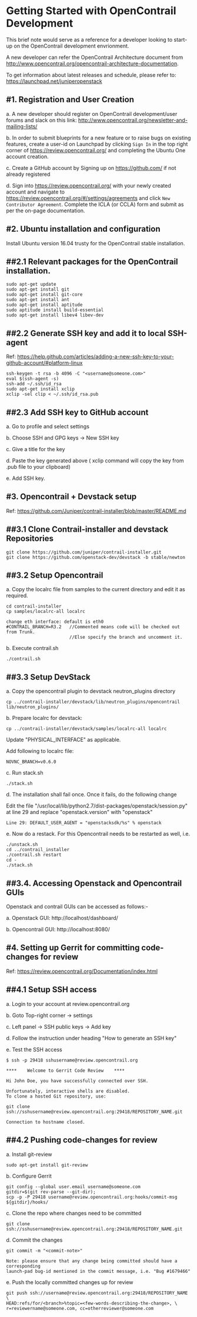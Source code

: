 Getting Started with OpenContrail Development
==================================
This brief note would serve as a reference for a developer looking to start-up
on the OpenContrail development envrionment.

A new developer can refer the OpenContrail Architecture document from
http://www.opencontrail.org/opencontrail-architecture-documentation.

To get information about latest releases and schedule, please refer to:
https://launchpad.net/juniperopenstack

#1. Registration and User Creation
----------------------------------
a. A new developer should register on OpenContrail development/user forums and
slack on this link: http://www.opencontrail.org/newsletter-and-mailing-lists/

b. In order to submit blueprints for a new feature or to raise bugs on existing features,
create a user-id on Launchpad by clicking `Sign In` in the top right corner of https://review.opencontrail.org/ and completing the Ubuntu One account creation.

c. Create a GitHub account by Signing up on https://github.com/ if not already registered

d. Sign into https://review.opencontrail.org/ with your newly created account and navigate to https://review.opencontrail.org/#/settings/agreements and click `New Contributor Agreement`.  Complete the ICLA (or CCLA) form and submit as per the on-page documentation.

#2. Ubuntu installation and configuration
-------------------
Install Ubuntu version 16.04 trusty for the OpenContrail stable installation.

##2.1 Relevant packages for the OpenContrail installation.
-------------------
    sudo apt-get update
    sudo apt-get install git
    sudo apt-get install git-core
    sudo apt-get install ant
    sudo apt-get install aptitude
    sudo aptitude install build-essential
    sudo apt-get install libev4 libev-dev

##2.2 Generate SSH key and add it to local SSH-agent
-------------------
Ref: https://help.github.com/articles/adding-a-new-ssh-key-to-your-github-account/#platform-linux

    ssh-keygen -t rsa -b 4096 -C "<username@someone.com>"
    eval $(ssh-agent -s)
    ssh-add ~/.ssh/id_rsa
    sudo apt-get install xclip
    xclip -sel clip < ~/.ssh/id_rsa.pub

##2.3 Add SSH key to GitHub account
-------------------
a. Go to profile and select settings

b. Choose SSH and GPG keys -> New SSH key

c. Give a title for the key

d. Paste the key generated above ( xclip command will copy the key from .pub file to your clipboard)

e. Add SSH key.


#3. Opencontrail + Devstack setup
-------------------
Ref: https://github.com/Juniper/contrail-installer/blob/master/README.md

##3.1 Clone Contrail-installer and devstack Repositories
-------------------

    git clone https://github.com/juniper/contrail-installer.git
    git clone https://github.com/openstack-dev/devstack -b stable/newton

##3.2 Setup Opencontrail
-------------------
a. Copy the localrc file from samples to the current directory and edit it as required.

    cd contrail-installer
    cp samples/localrc-all localrc

    change eth interface: default is eth0
    #CONTRAIL_BRANCH=R3.2   //Commented means code will be checked out from Trunk.
                            //Else specify the branch and uncomment it.

b. Execute contrail.sh

    ./contrail.sh

##3.3 Setup DevStack
-------------------
a. Copy the opencontrail plugin to devstack neutron_plugins directory

    cp ../contrail-installer/devstack/lib/neutron_plugins/opencontrail lib/neutron_plugins/

b. Prepare localrc for devstack:

    cp ../contrail-installer/devstack/samples/localrc-all localrc

   Update "PHYSICAL_INTERFACE" as applicable.

   Add following to localrc file:

    NOVNC_BRANCH=v0.6.0

c. Run stack.sh

    ./stack.sh

d. The installation shall fail once. Once it fails, do the following change

   Edit the file "/usr/local/lib/python2.7/dist-packages/openstack/session.py" at line 29
   and replace "openstack.version" with "openstack"

    Line 29: DEFAULT_USER_AGENT = "openstacksdk/%s" % openstack

e. Now do a restack. For this Opencontrail needs to be restarted as well, i.e.

    ./unstack.sh
    cd ../contrail_installer
    ./contrail.sh restart
    cd -
    ./stack.sh

##3.4. Accessing Openstack and Opencontrail GUIs
-------------------
Openstack and contrail GUIs can be accessed as follows:-

a. Openstack GUI: http://localhost/dashboard/

b. Opencontrail GUI: http://localhost:8080/


#4. Setting up Gerrit for committing code-changes for review
-------------------

Ref: https://review.opencontrail.org/Documentation/index.html

##4.1 Setup SSH access
-------------------
a. Login to your account at review.opencontrail.org

b. Goto Top-right corner -> settings

c. Left panel -> SSH public keys -> Add key

d. Follow the instruction under heading "How to generate an SSH key"

e. Test the SSH access

    $ ssh -p 29418 sshusername@review.opencontrail.org

    ****    Welcome to Gerrit Code Review    ****

    Hi John Doe, you have successfully connected over SSH.

    Unfortunately, interactive shells are disabled.
    To clone a hosted Git repository, use:

    git clone ssh://sshusername@review.opencontrail.org:29418/REPOSITORY_NAME.git

    Connection to hostname closed.

##4.2 Pushing code-changes for review
-------------------
a. Install git-review

    sudo apt-get install git-review

b. Configure Gerrit

    git config --global user.email username@someone.com
    gitdir=$(git rev-parse --git-dir);
    scp -p -P 29418 username@review.opencontrail.org:hooks/commit-msg ${gitdir}/hooks/

c. Clone the repo where changes need to be committed

    git clone ssh://sshusername@review.opencontrail.org:29418/REPOSITORY_NAME.git

d. Commit the changes

    git commit -m "<commit-note>"

    Note: please ensure that any change being committed should have a corresponding
    launch-pad bug-id mentioned in the commit message, i.e. "Bug #1679466"

e. Push the locally committed changes up for review

    git push ssh://username@review.opencontrail.org:29418/REPOSITORY_NAME \
    HEAD:refs/for/<branch>%topic=<few-words-describing-the-change>, \
    r=reviewername@someone.com, cc=otherreviewer@someone.com

